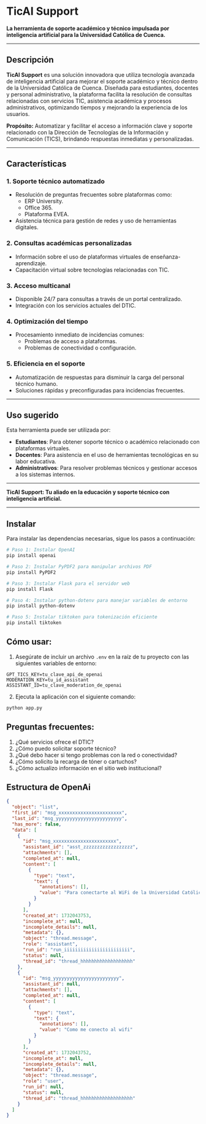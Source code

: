 # TicAI Support  
**La herramienta de soporte académico y técnico impulsada por inteligencia artificial para la Universidad Católica de Cuenca.**

---

## Descripción  
**TicAI Support** es una solución innovadora que utiliza tecnología avanzada de inteligencia artificial para mejorar el soporte académico y técnico dentro de la Universidad Católica de Cuenca. Diseñada para estudiantes, docentes y personal administrativo, la plataforma facilita la resolución de consultas relacionadas con servicios TIC, asistencia académica y procesos administrativos, optimizando tiempos y mejorando la experiencia de los usuarios.

**Propósito:** Automatizar y facilitar el acceso a información clave y soporte relacionado con la Dirección de Tecnologías de la Información y Comunicación (TICS), brindando respuestas inmediatas y personalizadas.

---

## Características

### 1. **Soporte técnico automatizado**
- Resolución de preguntas frecuentes sobre plataformas como:
  - ERP University.
  - Office 365.
  - Plataforma EVEA.
- Asistencia técnica para gestión de redes y uso de herramientas digitales.

### 2. **Consultas académicas personalizadas**
- Información sobre el uso de plataformas virtuales de enseñanza-aprendizaje.
- Capacitación virtual sobre tecnologías relacionadas con TIC.

### 3. **Acceso multicanal**
- Disponible 24/7 para consultas a través de un portal centralizado.
- Integración con los servicios actuales del DTIC.

### 4. **Optimización del tiempo**
- Procesamiento inmediato de incidencias comunes:
  - Problemas de acceso a plataformas.
  - Problemas de conectividad o configuración.

### 5. **Eficiencia en el soporte**
- Automatización de respuestas para disminuir la carga del personal técnico humano.
- Soluciones rápidas y preconfiguradas para incidencias frecuentes.

---

## Uso sugerido
Esta herramienta puede ser utilizada por:
- **Estudiantes**: Para obtener soporte técnico o académico relacionado con plataformas virtuales.
- **Docentes**: Para asistencia en el uso de herramientas tecnológicas en su labor educativa.
- **Administrativos**: Para resolver problemas técnicos y gestionar accesos a los sistemas internos.

---

**TicAI Support: Tu aliado en la educación y soporte técnico con inteligencia artificial.**

---

## Instalar  
Para instalar las dependencias necesarias, sigue los pasos a continuación:

```bash
# Paso 1: Instalar OpenAI
pip install openai  

# Paso 2: Instalar PyPDF2 para manipular archivos PDF
pip install PyPDF2

# Paso 3: Instalar Flask para el servidor web
pip install Flask

# Paso 4: Instalar python-dotenv para manejar variables de entorno
pip install python-dotenv

# Paso 5: Instalar tiktoken para tokenización eficiente
pip install tiktoken
```

## Cómo usar:
1. Asegúrate de incluir un archivo `.env` en la raíz de tu proyecto con las siguientes variables de entorno:

```plaintext
GPT_TICS_KEY=tu_clave_api_de_openai
MODERATION_KEY=tu_id_assistant
ASSISTANT_ID=tu_clave_moderation_de_openai
```

2. Ejecuta la aplicación con el siguiente comando:

```bash
python app.py
```

## Preguntas frecuentes:
1. ¿Qué servicios ofrece el DTIC?
2. ¿Cómo puedo solicitar soporte técnico?
3. ¿Qué debo hacer si tengo problemas con la red o conectividad?
4. ¿Cómo solicito la recarga de tóner o cartuchos?
5. ¿Cómo actualizo información en el sitio web institucional?


## Estructura de OpenAi
```json
{
  "object": "list",
  "first_id": "msg_xxxxxxxxxxxxxxxxxxxxxxx",
  "last_id": "msg_yyyyyyyyyyyyyyyyyyyyyyyy",
  "has_more": false,
  "data": [
    {
      "id": "msg_xxxxxxxxxxxxxxxxxxxxxxx",
      "assistant_id": "asst_zzzzzzzzzzzzzzzzzz",
      "attachments": [],
      "completed_at": null,
      "content": [
        {
          "type": "text",
          "text": {
            "annotations": [],
            "value": "Para conectarte al WiFi de la Universidad Católica de Cuenca, necesitarás seleccionar la red WiFi disponible en tu dispositivo y luego introducir la contraseña de acceso. Si no dispones de la contraseña, te recomendaría contactar con el personal de la Dirección de Tecnologías de la Información y Comunicación a través de los canales que han facilitado, como la mesa de ayuda en el correo soporte.ucacue.edu.ec, para solicitar la información detallada sobre la conexión al WiFi institucional."
          }
        }
      ],
      "created_at": 1732043753,
      "incomplete_at": null,
      "incomplete_details": null,
      "metadata": {},
      "object": "thread.message",
      "role": "assistant",
      "run_id": "run_iiiiiiiiiiiiiiiiiiiiiiii",
      "status": null,
      "thread_id": "thread_hhhhhhhhhhhhhhhhhhh"
    },
    {
      "id": "msg_yyyyyyyyyyyyyyyyyyyyyyyy",
      "assistant_id": null,
      "attachments": [],
      "completed_at": null,
      "content": [
        {
          "type": "text",
          "text": {
            "annotations": [],
            "value": "Como me conecto al wifi"
          }
        }
      ],
      "created_at": 1732043752,
      "incomplete_at": null,
      "incomplete_details": null,
      "metadata": {},
      "object": "thread.message",
      "role": "user",
      "run_id": null,
      "status": null,
      "thread_id": "thread_hhhhhhhhhhhhhhhhhhh"
    }
  ]
}
```


